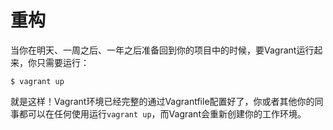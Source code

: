 
# 重构
当你在明天、一周之后、一年之后准备回到你的项目中的时候，要Vagrant运行起来，你只需要运行：
```
$ vagrant up
```
就是这样！Vagrant环境已经完整的通过Vagrantfile配置好了，你或者其他你的同事都可以在任何使用运行`vagrant up`，而Vagrant会重新创建你的工作环境。